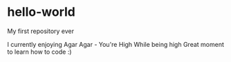 # hello-world
My first repository ever

I currently enjoying Agar Agar - You're High
While being high
Great moment to learn how to code :)
